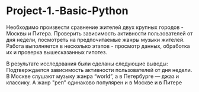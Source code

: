 # Project-1.-Basic-Python
Необходимо произвести сравнение жителей двух крупных городов - Москвы и Питера. Проверить зависимость активности пользователей от дня недели, посмотреть на предпочитаемые жанры музыки жителей.
Работа выполняется в несколько этапов - просмотр данных, обработка их и проверка вышесказанных гипотез.

В результате исследования были сделаны следующие выводы:
Подтверждается зависимость активности пользователей от дня недели.
В Москве слушают музыку жанра “world”, а в Петербурге — джаз и классику.
А жанр "реп" одинаково популярен и в Москве и в Питере



